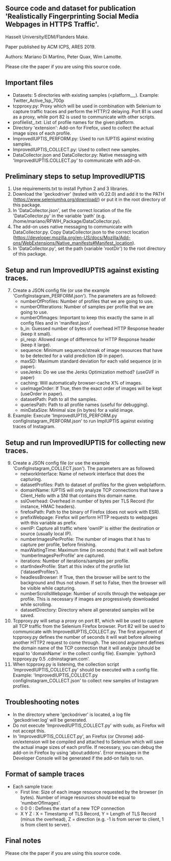 ## Source code and dataset for publication 'Realistically Fingerprinting Social Media Webpages in HTTPS Traffic'.
Hasselt University/EDM/Flanders Make.

Paper published by ACM ICPS, ARES 2019.

Authors: Mariano Di Martino, Peter Quax, Wim Lamotte.

Please cite the paper if you are using this source code.


## Important files
* Datasets: 5 directories with existing samples (<platform_<type>_<samplesPerProfile>,<numberOfProfiles>). Example: Twitter_Active_1sp_700p
* tcpproxy.py: Proxy which will be used in combination with Selenium to capture traffic traces and perform the HTTP/2 delaying. Port 81 is used as a proxy, while port 82 is used to communicate with other scripts.
* profilelist_<platform>.txt: List of profile names for the given platform.
* Directory 'extension': Add-on for Firefox, used to collect the actual image sizes of each profile.
* ImprovedIUPTIS_PERFORM.py: Used to run IUPTIS against existing samples.
* ImprovedIUPTIS_COLLECT.py: Used to collect new samples.
* DataCollector.json and DataCollector.py: Native messaging with 'ImprovedIUPTIS.COLLECT.py' to communicate with add-on.

## Preliminary steps to setup ImprovedIUPTIS
1. Use requirements.txt to install Python 2 and 3 libraries.
2. Download the 'geckodriver' (tested with v0.22.0) and add it to the PATH (https://www.seleniumhq.org/download/) or put it in the root directory of this package.
4. In 'DataCollector.json', set the correct location of the file 'DataCollector.py' in the variable 'path' (e.g. /home/mariano/RFWIH_Package/DataCollector.py).
5. The add-on uses native messaging to communicate with DataCollector.py. Copy DataCollector.json to the correct location (https://developer.mozilla.org/en-US/docs/Mozilla/Add-ons/WebExtensions/Native_manifests#Manifest_location).
6. In 'DataCollector.py', set the path (variable 'rootDir') to the root directory of this package.

## Setup and run ImprovedIUPTIS against existing traces.
7. Create a JSON config file (or use the example 'ConfigInstagram_PERFORM.json'). The parameters are as followed:
   * numberOfProfiles: Number of profiles that we are going to use.
   * numberOfIterations: Number of samples per profile that we are going to use.
   * numberOfImages: Important to keep this exactly the same in all config files and in 'manifest.json'.
   * b_in: Guessed number of bytes of overhead HTTP Response header (keep it small).
   * pi_resp: Allowed range of difference for HTTP Response header (keep it large).
   * sequence: Minimum sequence/streak of image resources that have to be detected for a valid prediction (Φ in paper).
   * maxSD: Maximum standard deviation for each valid sequence (σ in paper).
   * useJenks: Do we use the Jenks Optimization method? (useGVF in paper)
   * caching: Will automatically browser-cache X% of images.
   * useImageOrder: If True, then the exact order of images will be kept (useOrder in paper).
   * datasetPath: Path to all the samples.
   * queriesPath: Path to all profile names (useful for debugging).
   * minDataSize: Minimal size (in bytes) for a valid image.
8. Example: Execute 'ImprovedIUPTIS_PERFORM.py configInstagram_PERFORM.json' to run ImpIUPTIS against existing traces of Instagram.


## Setup and run ImprovedIUPTIS for collecting new traces.
9. Create a JSON config file (or use the example 'ConfigInstagram_COLLECT.json'). The parameters are as followed:
   * networkInterface: Name of network interface that does the capturing.
   * datasetProfiles: Path to dataset of profiles for the given webplatform.
   * domainName: IUPTIS will only analyze TCP connections that have a Client_Hello with a SNI that contains this domain name.
   * sslOverhead: Overhead in number of bytes per TLS Record (for instance, HMAC headers).
   * firefoxPath: Path to the binary of Firefox (does not work with ESR).
   * prefixWebpage: Firefox will perform HTTP requests to webpages with this variable as prefix. 
   * ownIP: Capture all traffic where 'ownIP' is either the destination or source (usually local IP).
   * numberImagesPerProfile: The number of images that it has to capture per profile, before finishing.
   * maxWaitingTime: Maximum time (in seconds) that it will wait before 'numberImagesPerProfile' are captured.
   * iterations: Number of iterations/samples per profile.
   * startIndexProfile: Start at this index of the profile list ('datasetProfiles').
   * headlessBrowser: If True, then the browser will be sent to the background and thus not shown. If set to False, then the browser will be visible while capturing.
   * numberScrollsWebpage: Number of scrolls through the webpage per profile. This is necessary if images are progressively downloaded while scrolling.
   * datasetDirectory: Directory where all generated samples will be saved.
10. Tcpproxy.py will setup a proxy on port 81, which will be used to capture all TCP traffic from the Selenium Firefox browser. Port 82 will be used to communicate with ImprovedIUPTIS_COLLECT.py. The first argument of tcpproxy.py defines the number of seconds it will wait before allowing another HTTP2 request to come through. The second argument defines the domain name of the TCP connection that it will analyze (should be equal to 'domainName' in the collect config file).
Example: 'python3 tcpproxy.py 0.5 .cdninstagram.com'.
10. When tcpproxy.py is listening, the collection script 'ImprovedIUPTIS_COLLECT.py' should be executed with a config file. Example: 'ImprovedIUPTIS_COLLECT.py configInstagram_COLLECT.json' to collect new samples of Instagram profiles.


## Troubleshooting notes

* In the directory where 'geckodriver' is located, a log file 'geckodriver.log' will be generated.
* Do not execute 'ImprovedIUPTIS_COLLECT.py' with sudo, as Firefox will not accept this.
* In 'ImprovedIUPTIS_COLLECT.py', an Firefox (or Chrome) add-on/extension will be compiled and attached to Selenium which will save the actual image sizes of each profile. If necessary, you can debug the add-on in Firefox by using 'about:addons'. Error messages in the Developer Console will be generated if the add-on fails to run.

## Format of sample traces
- Each sample trace:
  * First line: Size of each image resource requested by the browser (in bytes). Number of image resources should be equal to 'numberOfImages'.
  * 0 0 0 : Defines the start of a new TCP connection
  * X Y Z : X = Timestamp of TLS Record,  Y = Length of TLS Record (minus the overhead),  Z = direction (e.g. -1 is from server to client, 1 is from client to server).

## Final notes
Please cite the paper if you are using this source code.

